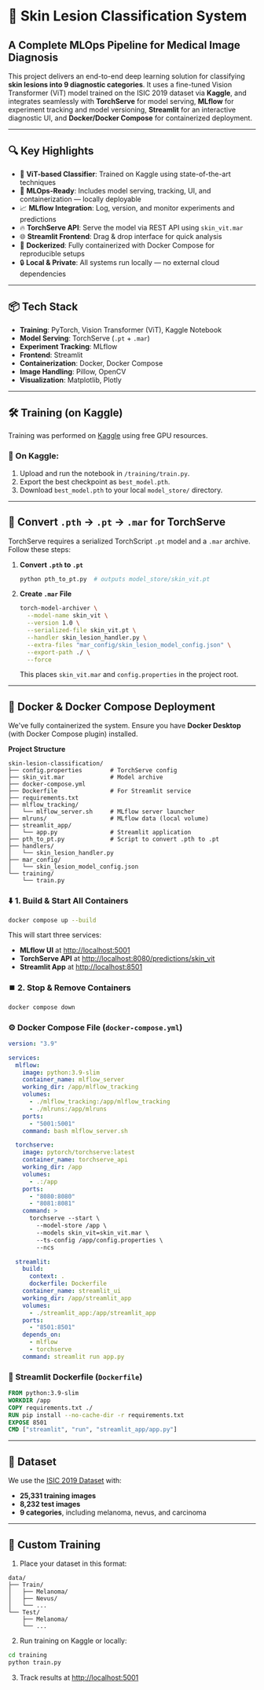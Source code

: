 # 🧠 Skin Lesion Classification System

## A Complete MLOps Pipeline for Medical Image Diagnosis

This project delivers an end-to-end deep learning solution for classifying **skin lesions into 9 diagnostic categories**. It uses a fine-tuned Vision Transformer (ViT) model trained on the ISIC 2019 dataset via **Kaggle**, and integrates seamlessly with **TorchServe** for model serving, **MLflow** for experiment tracking and model versioning, **Streamlit** for an interactive diagnostic UI, and **Docker/Docker Compose** for containerized deployment.

---

## 🔍 Key Highlights

* 🧠 **ViT-based Classifier**: Trained on Kaggle using state-of-the-art techniques
* 🔁 **MLOps-Ready**: Includes model serving, tracking, UI, and containerization — locally deployable
* 📈 **MLflow Integration**: Log, version, and monitor experiments and predictions
* 🔥 **TorchServe API**: Serve the model via REST API using `skin_vit.mar`
* 🌐 **Streamlit Frontend**: Drag & drop interface for quick analysis
* 🐳 **Dockerized**: Fully containerized with Docker Compose for reproducible setups
* 🔒 **Local & Private**: All systems run locally — no external cloud dependencies

---

## 📦 Tech Stack

* **Training**: PyTorch, Vision Transformer (ViT), Kaggle Notebook
* **Model Serving**: TorchServe (`.pt` + `.mar`)
* **Experiment Tracking**: MLflow
* **Frontend**: Streamlit
* **Containerization**: Docker, Docker Compose
* **Image Handling**: Pillow, OpenCV
* **Visualization**: Matplotlib, Plotly

---

## 🛠️ Training (on Kaggle)

Training was performed on [Kaggle](https://www.kaggle.com/) using free GPU resources.

### 📍 On Kaggle:

1. Upload and run the notebook in `/training/train.py`.
2. Export the best checkpoint as `best_model.pth`.
3. Download `best_model.pth` to your local `model_store/` directory.

---

## 🔁 Convert `.pth` → `.pt` → `.mar` for TorchServe

TorchServe requires a serialized TorchScript `.pt` model and a `.mar` archive. Follow these steps:

1. **Convert `.pth` to `.pt`**

   ```bash
   python pth_to_pt.py  # outputs model_store/skin_vit.pt
   ```

2. **Create `.mar` File**

   ```bash
   torch-model-archiver \
     --model-name skin_vit \
     --version 1.0 \
     --serialized-file skin_vit.pt \
     --handler skin_lesion_handler.py \
     --extra-files "mar_config/skin_lesion_model_config.json" \
     --export-path ./ \
     --force
   ```

   This places `skin_vit.mar` and `config.properties` in the project root.

---

## 🚀 Docker & Docker Compose Deployment

We've fully containerized the system. Ensure you have **Docker Desktop** (with Docker Compose plugin) installed.

**Project Structure**

```
skin-lesion-classification/
├── config.properties        # TorchServe config
├── skin_vit.mar             # Model archive
├── docker-compose.yml
├── Dockerfile               # For Streamlit service
├── requirements.txt
├── mlflow_tracking/
│   └── mlflow_server.sh     # MLflow server launcher
├── mlruns/                  # MLflow data (local volume)
├── streamlit_app/
│   └── app.py               # Streamlit application
├── pth_to_pt.py             # Script to convert .pth to .pt
├── handlers/
│   └── skin_lesion_handler.py
├── mar_config/
│   └── skin_lesion_model_config.json
└── training/
    └── train.py
```

### ⬇️ 1. Build & Start All Containers

```bash
docker compose up --build
```

This will start three services:

* **MLflow UI** at [http://localhost:5001](http://localhost:5001)
* **TorchServe API** at [http://localhost:8080/predictions/skin\_vit](http://localhost:8080/predictions/skin_vit)
* **Streamlit App** at [http://localhost:8501](http://localhost:8501)

### ⏹️ 2. Stop & Remove Containers

```bash
docker compose down
```

### ⚙️ Docker Compose File (`docker-compose.yml`)

```yaml
version: "3.9"

services:
  mlflow:
    image: python:3.9-slim
    container_name: mlflow_server
    working_dir: /app/mlflow_tracking
    volumes:
      - ./mlflow_tracking:/app/mlflow_tracking
      - ./mlruns:/app/mlruns
    ports:
      - "5001:5001"
    command: bash mlflow_server.sh

  torchserve:
    image: pytorch/torchserve:latest
    container_name: torchserve_api
    working_dir: /app
    volumes:
      - .:/app
    ports:
      - "8080:8080"
      - "8081:8081"
    command: >
      torchserve --start \
        --model-store /app \
        --models skin_vit=skin_vit.mar \
        --ts-config /app/config.properties \
        --ncs

  streamlit:
    build:
      context: .
      dockerfile: Dockerfile
    container_name: streamlit_ui
    working_dir: /app/streamlit_app
    volumes:
      - ./streamlit_app:/app/streamlit_app
    ports:
      - "8501:8501"
    depends_on:
      - mlflow
      - torchserve
    command: streamlit run app.py
```

### 🔧 Streamlit Dockerfile (`Dockerfile`)

```dockerfile
FROM python:3.9-slim
WORKDIR /app
COPY requirements.txt ./
RUN pip install --no-cache-dir -r requirements.txt
EXPOSE 8501
CMD ["streamlit", "run", "streamlit_app/app.py"]
```

---

## 🧬 Dataset

We use the [ISIC 2019 Dataset](https://challenge.isic-archive.com/data/) with:

* **25,331 training images**
* **8,232 test images**
* **9 categories**, including melanoma, nevus, and carcinoma

---

## 🔧 Custom Training

1. Place your dataset in this format:

```
data/
├── Train/
│   ├── Melanoma/
│   ├── Nevus/
│   └── ...
└── Test/
    ├── Melanoma/
    └── ...
```

2. Run training on Kaggle or locally:

```bash
cd training
python train.py
```

3. Track results at [http://localhost:5001](http://localhost:5001)
